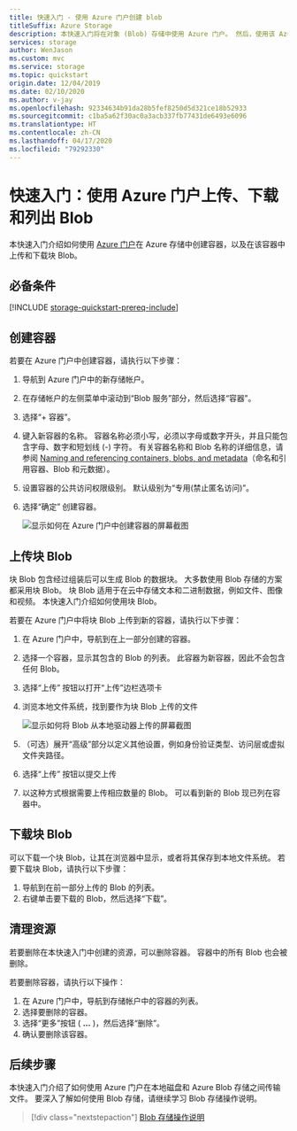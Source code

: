 ```yaml
---
title: 快速入门 - 使用 Azure 门户创建 blob
titleSuffix: Azure Storage
description: 本快速入门将在对象 (Blob) 存储中使用 Azure 门户。 然后，使用该 Azure 门户将一个 Blob 上传到 Azure 存储，下载一个 Blob，然后列出容器中的 Blob。
services: storage
author: WenJason
ms.custom: mvc
ms.service: storage
ms.topic: quickstart
origin.date: 12/04/2019
ms.date: 02/10/2020
ms.author: v-jay
ms.openlocfilehash: 92334634b91da28b5fef8250d5d321ce18b52933
ms.sourcegitcommit: c1ba5a62f30ac0a3acb337fb77431de6493e6096
ms.translationtype: HT
ms.contentlocale: zh-CN
ms.lasthandoff: 04/17/2020
ms.locfileid: "79292330"
---
```

# <a name="quickstart-upload-download-and-list-blobs-with-the-azure-portal"></a>快速入门：使用 Azure 门户上传、下载和列出 Blob

本快速入门介绍如何使用 [Azure 门户](https://portal.azure.cn/)在 Azure 存储中创建容器，以及在该容器中上传和下载块 Blob。

## <a name="prerequisites"></a>必备条件

[!INCLUDE [storage-quickstart-prereq-include](../../../includes/storage-quickstart-prereq-include.md)]

## <a name="create-a-container"></a>创建容器

若要在 Azure 门户中创建容器，请执行以下步骤：

1. 导航到 Azure 门户中的新存储帐户。
2. 在存储帐户的左侧菜单中滚动到“Blob 服务”部分，然后选择“容器”。  
3. 选择“+ 容器”。 
4. 键入新容器的名称。 容器名称必须小写，必须以字母或数字开头，并且只能包含字母、数字和短划线 (-) 字符。 有关容器名称和 Blob 名称的详细信息，请参阅 [Naming and referencing containers, blobs, and metadata](https://docs.microsoft.com/rest/api/storageservices/naming-and-referencing-containers--blobs--and-metadata)（命名和引用容器、Blob 和元数据）。
5. 设置容器的公共访问权限级别。 默认级别为“专用(禁止匿名访问)”。 
6. 选择“确定”  创建容器。

    ![显示如何在 Azure 门户中创建容器的屏幕截图](media/storage-quickstart-blobs-portal/create-container.png)

## <a name="upload-a-block-blob"></a>上传块 Blob

块 Blob 包含经过组装后可以生成 Blob 的数据块。 大多数使用 Blob 存储的方案都采用块 Blob。 块 Blob 适用于在云中存储文本和二进制数据，例如文件、图像和视频。 本快速入门介绍如何使用块 Blob。 

若要在 Azure 门户中将块 Blob 上传到新的容器，请执行以下步骤：

1. 在 Azure 门户中，导航到在上一部分创建的容器。
2. 选择一个容器，显示其包含的 Blob 的列表。 此容器为新容器，因此不会包含任何 Blob。
3. 选择“上传”  按钮以打开“上传”边栏选项卡
4. 浏览本地文件系统，找到要作为块 Blob 上传的文件
     
    ![显示如何将 Blob 从本地驱动器上传的屏幕截图](media/storage-quickstart-blobs-portal/upload-blob.png)

5. （可选）展开“高级”部分以定义其他设置，例如身份验证类型、访问层或虚拟文件夹路径。
6. 选择“上传”  按钮以提交上传
7. 以这种方式根据需要上传相应数量的 Blob。 可以看到新的 Blob 现已列在容器中。

## <a name="download-a-block-blob"></a>下载块 Blob

可以下载一个块 Blob，让其在浏览器中显示，或者将其保存到本地文件系统。 若要下载块 Blob，请执行以下步骤：

1. 导航到在前一部分上传的 Blob 的列表。 
2. 右键单击要下载的 Blob，然后选择“下载”。  

## <a name="clean-up-resources"></a>清理资源

若要删除在本快速入门中创建的资源，可以删除容器。 容器中的所有 Blob 也会被删除。

若要删除容器，请执行以下操作：

1. 在 Azure 门户中，导航到存储帐户中的容器的列表。
2. 选择要删除的容器。
3. 选择“更多”按钮 ( **...** )，然后选择“删除”。  
4. 确认要删除该容器。

## <a name="next-steps"></a>后续步骤

本快速入门介绍了如何使用 Azure 门户在本地磁盘和 Azure Blob 存储之间传输文件。 要深入了解如何使用 Blob 存储，请继续学习 Blob 存储操作说明。

> [!div class="nextstepaction"]
> [Blob 存储操作说明](storage-dotnet-how-to-use-blobs.md)

